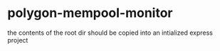 # polygon-mempool-monitor

the contents of the root dir should be copied into an intialized express project
